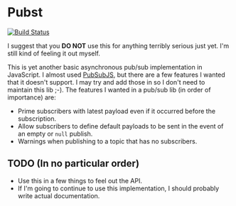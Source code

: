 # Pubst

[![Build Status](https://travis-ci.org/VoltiSubito/pubst.svg?branch=main)](https://travis-ci.org/VoltiSubito/pubst)

I suggest that you **DO NOT** use this for anything terribly serious just yet.  I'm still kind of feeling it out myself.

This is yet another basic asynchronous pub/sub implementation in JavaScript.  I almost used [PubSubJS](https://github.com/mroderick/PubSubJS), but there are a few features I wanted that it doesn't support.  I may try and add those in so I don't need to maintain this lib ;-). The features I wanted in a pub/sub lib (in order of importance) are:
  + Prime subscribers with latest payload even if it occurred before the subscription.
  + Allow subscribers to define default payloads to be sent in the event of an empty or `null` publish.
  + Warnings when publishing to a topic that has no subscribers.

## TODO (In no particular order)
  + Use this in a few things to feel out the API.
  + If I'm going to continue to use this implementation, I should probably write actual documentation.
